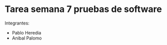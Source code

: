 Tarea semana 7 pruebas de software
==================================

Integrantes:
- Pablo Heredia
- Anibal Palomo

